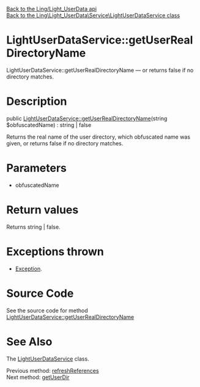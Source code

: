 [Back to the Ling/Light_UserData api](https://github.com/lingtalfi/Light_UserData/blob/master/doc/api/Ling/Light_UserData.md)<br>
[Back to the Ling\Light_UserData\Service\LightUserDataService class](https://github.com/lingtalfi/Light_UserData/blob/master/doc/api/Ling/Light_UserData/Service/LightUserDataService.md)


LightUserDataService::getUserRealDirectoryName
================



LightUserDataService::getUserRealDirectoryName — or returns false if no directory matches.




Description
================


public [LightUserDataService::getUserRealDirectoryName](https://github.com/lingtalfi/Light_UserData/blob/master/doc/api/Ling/Light_UserData/Service/LightUserDataService/getUserRealDirectoryName.md)(string $obfuscatedName) : string | false




Returns the real name of the user directory, which obfuscated name was given,
or returns false if no directory matches.




Parameters
================


- obfuscatedName

    


Return values
================

Returns string | false.


Exceptions thrown
================

- [Exception](http://php.net/manual/en/class.exception.php).&nbsp;







Source Code
===========
See the source code for method [LightUserDataService::getUserRealDirectoryName](https://github.com/lingtalfi/Light_UserData/blob/master/Service/LightUserDataService.php#L498-L506)


See Also
================

The [LightUserDataService](https://github.com/lingtalfi/Light_UserData/blob/master/doc/api/Ling/Light_UserData/Service/LightUserDataService.md) class.

Previous method: [refreshReferences](https://github.com/lingtalfi/Light_UserData/blob/master/doc/api/Ling/Light_UserData/Service/LightUserDataService/refreshReferences.md)<br>Next method: [getUserDir](https://github.com/lingtalfi/Light_UserData/blob/master/doc/api/Ling/Light_UserData/Service/LightUserDataService/getUserDir.md)<br>

